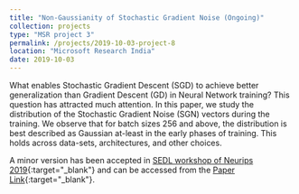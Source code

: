 ```yaml
---
title: "Non-Gaussianity of Stochastic Gradient Noise (Ongoing)"
collection: projects
type: "MSR project 3"
permalink: /projects/2019-10-03-project-8
location: "Microsoft Research India"
date: 2019-10-03
---
```


What enables Stochastic Gradient Descent (SGD) to achieve better generalization than Gradient Descent (GD) in Neural Network training? This question has attracted much attention. In this paper, we study the distribution of the Stochastic Gradient Noise (SGN) vectors during the training. We observe that for batch sizes 256 and above, the distribution is best described as Gaussian at-least in the early phases of training. This holds across data-sets, architectures, and other choices. 

A minor version has been accepted in [SEDL workshop of Neurips 2019](https://sites.google.com/view/sedl-neurips-2019/main?authuser=0){:target="_blank"} and can be accessed from the [Paper Link](https://arxiv.org/pdf/1910.09626.pdf){:target="_blank"}.